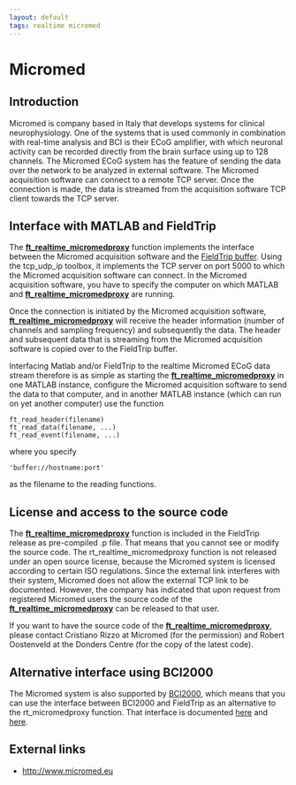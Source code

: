 ```yaml
---
layout: default
tags: realtime micromed
---
```


# Micromed

## Introduction

Micromed is company based in Italy that develops systems for clinical neurophysiology. One of the systems that is used commonly in combination with real-time analysis and BCI is their ECoG amplifier, with which neuronal activity can be recorded directly from the brain surface using up to 128 channels. The Micromed ECoG system has the feature of sending the  data over the network to be analyzed in external software. The Micromed acquisition software can connect to a remote TCP server. Once the connection is made, the data is streamed from the acquisition software TCP client towards the TCP server.

## Interface with MATLAB and FieldTrip

The **[ft_realtime_micromedproxy](/reference/ft_realtime_micromedproxy)** function implements the interface between the Micromed acquisition software and the [FieldTrip buffer](/development/realtime/buffer). Using the tcp_udp_ip toolbox, it implements the TCP server on port 5000 to which the Micromed acquisition software can connect. In the Micromed acquisition software, you have to specify the computer on which MATLAB and **[ft_realtime_micromedproxy](/reference/ft_realtime_micromedproxy)** are running. 

Once the connection is initiated by the Micromed acquisition software, **[ft_realtime_micromedproxy](/reference/ft_realtime_micromedproxy)** will receive the header information (number of channels and sampling frequency) and subsequently the data. The header and subsequent data that is streaming from the Micromed acquisition software is copied over to the FieldTrip buffer. 

Interfacing Matlab and/or FieldTrip to the realtime Micromed ECoG data stream therefore is as simple as starting the **[ft_realtime_micromedproxy](/reference/ft_realtime_micromedproxy)** in one MATLAB instance, configure the Micromed acquisition software to send the data to that computer, and in another MATLAB instance (which can run on yet another computer) use the function

    ft_read_header(filename)
    ft_read_data(filename, ...)
    ft_read_event(filename, ...)

where you specify

    'buffer://hostname:port'

as the filename to the reading functions.

## License and access to the source code

The **[ft_realtime_micromedproxy](/reference/ft_realtime_micromedproxy)** function is included in the FieldTrip release as pre-compiled .p file. That means that you cannot see or modify the source code. The rt_realtime_micromedproxy function is not released under an open source license, because the Micromed system is licensed according to certain ISO regulations. Since the external link interferes with their system, Micromed does not allow the external TCP link to be documented. However, the company has indicated that upon request from registered Micromed users the source code of the **[ft_realtime_micromedproxy](/reference/ft_realtime_micromedproxy)** can be released to that user. 

If you want to have the source code of the **[ft_realtime_micromedproxy](/reference/ft_realtime_micromedproxy)**, please contact Cristiano Rizzo at Micromed (for the permission) and Robert Oostenveld at the Donders Centre (for the copy of the latest code).

## Alternative interface using BCI2000

The Micromed system is also supported by [BCI2000](http://www.bci2000.org), which means that you can use the interface between BCI2000 and FieldTrip as an alternative to the rt_micromedproxy function. That interface is documented [here](/development/realtime/bci2000) and [here](http://www.bci2000.org/wiki/index.php/Contributions:FieldTripBuffer).

## External links

*  http://www.micromed.eu
